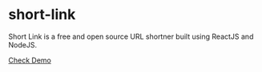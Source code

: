 # short-link
Short Link is a free and open source URL shortner built using ReactJS and NodeJS.

[Check Demo](https://shortlink-app.herokuapp.com/)